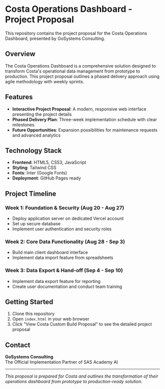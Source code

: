 # Costa Operations Dashboard - Project Proposal

This repository contains the project proposal for the Costa Operations Dashboard, presented by GoSystems Consulting.

## Overview

The Costa Operations Dashboard is a comprehensive solution designed to transform Costa's operational data management from prototype to production. This project proposal outlines a phased delivery approach using agile methodology with weekly sprints.

## Features

- **Interactive Project Proposal**: A modern, responsive web interface presenting the project details
- **Phased Delivery Plan**: Three-week implementation schedule with clear milestones
- **Future Opportunities**: Expansion possibilities for maintenance requests and advanced analytics

## Technology Stack

- **Frontend**: HTML5, CSS3, JavaScript
- **Styling**: Tailwind CSS
- **Fonts**: Inter (Google Fonts)
- **Deployment**: GitHub Pages ready

## Project Timeline

### Week 1: Foundation & Security (Aug 20 - Aug 27)
- Deploy application server on dedicated Vercel account
- Set up secure database
- Implement user authentication and security roles

### Week 2: Core Data Functionality (Aug 28 - Sep 3)
- Build main client dashboard interface
- Implement data import feature from spreadsheets

### Week 3: Data Export & Hand-off (Sep 4 - Sep 10)
- Implement data export feature for reporting
- Create user documentation and conduct team training

## Getting Started

1. Clone this repository
2. Open `index.html` in your web browser
3. Click "View Costa Custom Build Proposal" to see the detailed project proposal

## Contact

**GoSystems Consulting**  
The Official Implementation Partner of SAS Academy AI

---

*This proposal is prepared for Costa and outlines the transformation of their operations dashboard from prototype to production-ready solution.*
